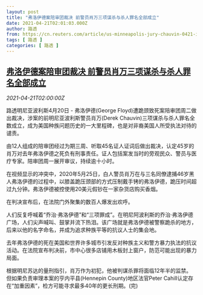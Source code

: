 ```yaml
---
layout: post
title: "弗洛伊德案陪审团裁决 前警员肖万三项谋杀与杀人罪名全部成立"
date: 2021-04-21T02:01:03.000Z
author: 路透
from: https://cn.reuters.com/article/us-minneapolis-jury-chauvin-0421-idCNKBS2C806R
tags: [ 路透 ]
categories: [ 路透 ]
---
```

<!--1618970463000-->
[弗洛伊德案陪审团裁决 前警员肖万三项谋杀与杀人罪名全部成立](https://cn.reuters.com/article/us-minneapolis-jury-chauvin-0421-idCNKBS2C806R)
------

<div>
<div><i>2021-04-21T02:00:00Z</i></div><p>路透明尼亚波利斯4月20日 - 弗洛伊德(George Floyd)遭跪颈致死案陪审团周二做出裁决，涉案的前明尼亚波利斯警员肖万(Derek Chauvin)三项谋杀与杀人罪名全数成立，成为美国种族问题历史的一大里程碑，也是对非裔美国人所受执法对待的谴责。</p><p>由12人组成的陪审团经过为期三周、听取45名证人证词后做出裁决，认定45岁的肖万对去年弗洛伊德之死负有刑事责任。证人包括案发当时的旁观民众、警员与医疗专家。陪审团周一展开审议，持续逾十小时。</p><p>在视频显示的冲突中，2020年5月25日，白人警员肖万在与三名同僚逮捕46岁黑人弗洛伊德的过程中，以膝盖跪压颈部的方式压制戴手铐的弗洛伊德，跪压时间超过九分钟。弗洛伊德被控使用20美元假钞在一家杂货店购买香烟。</p><p>在判决宣布后，在法院门外聚集的数百人爆发出欢呼。</p><p>人们反复呼喊着“乔治·弗洛伊德”和“三项罪成”。在明尼阿波利斯的乔治·弗洛伊德广场，人们尖声喊叫、鼓掌并流下热泪。该广场就是弗洛伊德被警察跪杀的地方，后来以他的名字命名，并成为追求种族平等的抗议人士的集会地。</p><p>去年弗洛伊德的死在美国和世界许多城市引发反对种族主义和警方暴力执法的抗议活动。在法院宣布判决前，市中心很多店铺用木板封上窗户，防范可能出现的暴力局面。</p><p>根据明尼苏达的量刑指引，肖万作为初犯，他被判谋杀罪将面临12年半的监禁。但如果负责审理本案的亨内平县(Hennepin County)地区法官Peter Cahill认定存在“加重因素”，检方可能寻求最多40年的更长刑期。(完)</p>
</div>
